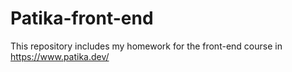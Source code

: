 # Patika-front-end
This repository includes my homework for the front-end course in https://www.patika.dev/
